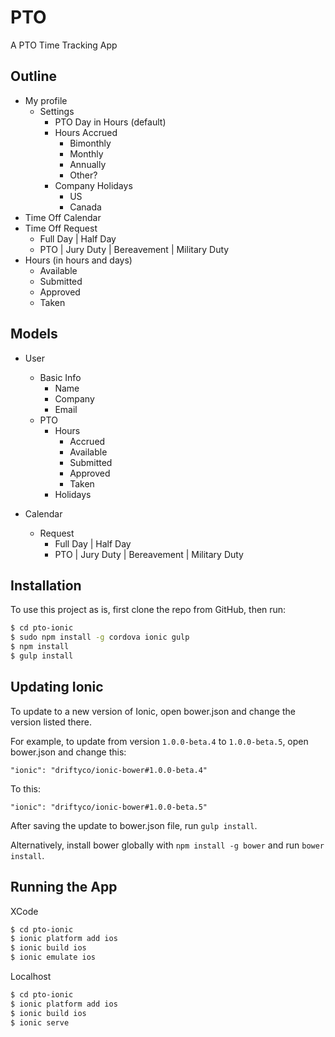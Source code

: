# PTO

A PTO Time Tracking App

## Outline

* My profile
  * Settings
    * PTO Day in Hours (default)
    * Hours Accrued
      * Bimonthly
      * Monthly
      * Annually
      * Other?
    * Company Holidays
      * US
      * Canada
* Time Off Calendar
* Time Off Request
  * Full Day | Half Day
  * PTO | Jury Duty | Bereavement | Military Duty 
* Hours (in hours and days)
  * Available
  * Submitted
  * Approved
  * Taken

## Models

* User
  * Basic Info
    * Name
    * Company
    * Email
  * PTO
    * Hours 
      * Accrued
      * Available
      * Submitted
      * Approved
      * Taken
    * Holidays

* Calendar
  * Request
    * Full Day | Half Day
    * PTO | Jury Duty | Bereavement | Military Duty 

## Installation

To use this project as is, first clone the repo from GitHub, then run:

```bash
$ cd pto-ionic
$ sudo npm install -g cordova ionic gulp
$ npm install
$ gulp install
```

## Updating Ionic

To update to a new version of Ionic, open bower.json and change the version listed there.

For example, to update from version `1.0.0-beta.4` to `1.0.0-beta.5`, open bower.json and change this:

```
"ionic": "driftyco/ionic-bower#1.0.0-beta.4"
```

To this:

```
"ionic": "driftyco/ionic-bower#1.0.0-beta.5"
```

After saving the update to bower.json file, run `gulp install`.

Alternatively, install bower globally with `npm install -g bower` and run `bower install`.


## Running the App

XCode

```bash
$ cd pto-ionic
$ ionic platform add ios
$ ionic build ios
$ ionic emulate ios
```
Localhost

```bash
$ cd pto-ionic
$ ionic platform add ios
$ ionic build ios
$ ionic serve
```

